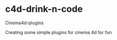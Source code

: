 c4d-drink-n-code
================

Cinema4d-plugins

Creating some simple plugins for cinema 4d for fun
